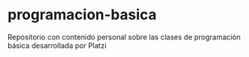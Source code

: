 # programacion-basica
Repositorio con contenido personal sobre las clases de programación básica desarrollada por Platzi
